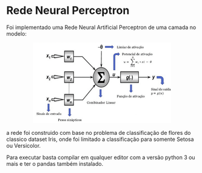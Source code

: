 # Rede Neural Perceptron
</p>
Foi implementado uma Rede Neural Artificial Perceptron de uma camada no modelo:

<p align="center">
    <img src="Perceptron.png" width="364" />
</p>

a rede foi construido com base no problema de classificação de flores do classico dataset Iris, onde foi limitado a classificação para somente Setosa ou Versicolor.
</p>

Para executar basta compilar em qualquer editor com a versão python 3 ou mais e ter o pandas também instalado.
